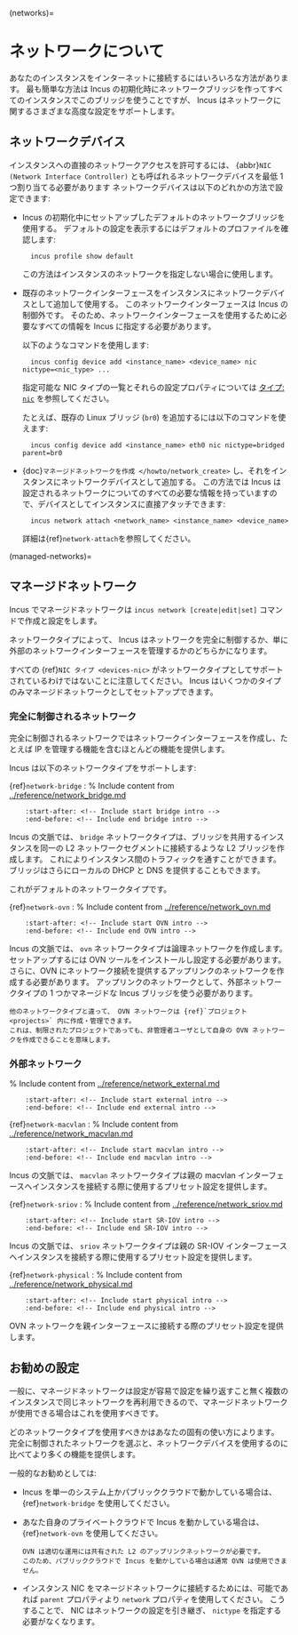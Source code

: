 (networks)=
# ネットワークについて

あなたのインスタンスをインターネットに接続するにはいろいろな方法があります。
最も簡単な方法は Incus の初期化時にネットワークブリッジを作ってすべてのインスタンスでこのブリッジを使うことですが、 Incus はネットワークに関するさまざまな高度な設定をサポートします。

## ネットワークデバイス

インスタンスへの直接のネットワークアクセスを許可するには、 {abbr}`NIC (Network Interface Controller)` とも呼ばれるネットワークデバイスを最低 1 つ割り当てる必要があります
ネットワークデバイスは以下のどれかの方法で設定できます:

- Incus の初期化中にセットアップしたデフォルトのネットワークブリッジを使用する。
  デフォルトの設定を表示するにはデフォルトのプロファイルを確認します:

        incus profile show default

  この方法はインスタンスのネットワークを指定しない場合に使用します。
- 既存のネットワークインターフェースをインスタンスにネットワークデバイスとして追加して使用する。
  このネットワークインターフェースは Incus の制御外です。
  そのため、ネットワークインターフェースを使用するために必要なすべての情報を Incus に指定する必要があります。

  以下のようなコマンドを使用します:

        incus config device add <instance_name> <device_name> nic nictype=<nic_type> ...

  指定可能な NIC タイプの一覧とそれらの設定プロパティについては [タイプ: `nic`](devices-nic) を参照してください。

  たとえば、既存の Linux ブリッジ (`br0`) を追加するには以下のコマンドを使えます:

        incus config device add <instance_name> eth0 nic nictype=bridged parent=br0
- {doc}`マネージドネットワークを作成 </howto/network_create>` し、それをインスタンスにネットワークデバイスとして追加する。
  この方法では Incus は設定されるネットワークについてのすべての必要な情報を持っていますので、デバイスとしてインスタンスに直接アタッチできます:

        incus network attach <network_name> <instance_name> <device_name>

  詳細は{ref}`network-attach`を参照してください。

(managed-networks)=
## マネージドネットワーク

Incus でマネージドネットワークは `incus network [create|edit|set]` コマンドで作成と設定をします。

ネットワークタイプによって、 Incus はネットワークを完全に制御するか、単に外部のネットワークインターフェースを管理するかのどちらかになります。

すべての {ref}`NIC タイプ <devices-nic>` がネットワークタイプとしてサポートされているわけではないことに注意してください。
Incus はいくつかのタイプのみマネージドネットワークとしてセットアップできます。

### 完全に制御されるネットワーク

完全に制御されるネットワークではネットワークインターフェースを作成し、たとえば IP を管理する機能を含むほとんどの機能を提供します。

Incus は以下のネットワークタイプをサポートします:

{ref}`network-bridge`
: % Include content from [../reference/network_bridge.md](../reference/network_bridge.md)
  ```{include} ../reference/network_bridge.md
      :start-after: <!-- Include start bridge intro -->
      :end-before: <!-- Include end bridge intro -->
  ```

  Incus の文脈では、 `bridge` ネットワークタイプは、ブリッジを共用するインスタンスを同一の L2 ネットワークセグメントに接続するような L2 ブリッジを作成します。
  これによりインスタンス間のトラフィックを通すことができます。
  ブリッジはさらにローカルの DHCP と DNS を提供することもできます。

  これがデフォルトのネットワークタイプです。

{ref}`network-ovn`
: % Include content from [../reference/network_ovn.md](../reference/network_ovn.md)
  ```{include} ../reference/network_ovn.md
      :start-after: <!-- Include start OVN intro -->
      :end-before: <!-- Include end OVN intro -->
  ```

  Incus の文脈では、 `ovn` ネットワークタイプは論理ネットワークを作成します。
  セットアップするには OVN ツールをインストールし設定する必要があります。
  さらに、OVN にネットワーク接続を提供するアップリンクのネットワークを作成する必要があります。
  アップリンクのネットワークとして、外部ネットワークタイプの 1 つかマネージドな Incus ブリッジを使う必要があります。

  ```{tip}
  他のネットワークタイプと違って、 OVN ネットワークは {ref}`プロジェクト <projects>` 内に作成・管理できます。
  これは、制限されたプロジェクトであっても、非管理者ユーザとして自身の OVN ネットワークを作成できることを意味します。
  ```

### 外部ネットワーク

% Include content from [../reference/network_external.md](../reference/network_external.md)
```{include} ../reference/network_external.md
    :start-after: <!-- Include start external intro -->
    :end-before: <!-- Include end external intro -->
```

{ref}`network-macvlan`
: % Include content from [../reference/network_macvlan.md](../reference/network_macvlan.md)
  ```{include} ../reference/network_macvlan.md
      :start-after: <!-- Include start macvlan intro -->
      :end-before: <!-- Include end macvlan intro -->
  ```

  Incus の文脈では、 `macvlan` ネットワークタイプは親の macvlan インターフェースへインスタンスを接続する際に使用するプリセット設定を提供します。

{ref}`network-sriov`
: % Include content from [../reference/network_sriov.md](../reference/network_sriov.md)
  ```{include} ../reference/network_sriov.md
      :start-after: <!-- Include start SR-IOV intro -->
      :end-before: <!-- Include end SR-IOV intro -->
  ```

  Incus の文脈では、 `sriov` ネットワークタイプは親の SR-IOV インターフェースへインスタンスを接続する際に使用するプリセット設定を提供します。

{ref}`network-physical`
: % Include content from [../reference/network_physical.md](../reference/network_physical.md)
  ```{include} ../reference/network_physical.md
      :start-after: <!-- Include start physical intro -->
      :end-before: <!-- Include end physical intro -->
  ```

  OVN ネットワークを親インターフェースに接続する際のプリセット設定を提供します。

## お勧めの設定

一般に、マネージドネットワークは設定が容易で設定を繰り返すこと無く複数のインスタンスで同じネットワークを再利用できるので、マネージドネットワークが使用できる場合はこれを使用すべきです。

どのネットワークタイプを使用すべきかはあなたの固有の使い方によります。
完全に制御されたネットワークを選ぶと、ネットワークデバイスを使用するのに比べてより多くの機能を提供します。

一般的なお勧めとしては:

- Incus を単一のシステム上かパブリッククラウドで動かしている場合は、 {ref}`network-bridge` を使用してください。
- あなた自身のプライベートクラウドで Incus を動かしている場合は、 {ref}`network-ovn` を使用してください。

  ```{note}
  OVN は適切な運用には共有された L2 のアップリンクネットワークが必要です。
  このため、パブリッククラウドで Incus を動かしている場合は通常 OVN は使用できません。
  ```

- インスタンス NIC をマネージドネットワークに接続するためには、可能であれば `parent` プロパティより `network` プロパティを使用してください。
  こうすることで、 NIC はネットワークの設定を引き継ぎ、 `nictype` を指定する必要がなくなります。
